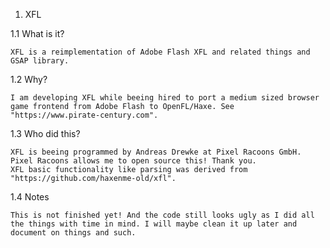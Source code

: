1. XFL

1.1 What is it?

	XFL is a reimplementation of Adobe Flash XFL and related things and GSAP library.

1.2 Why?

	I am developing XFL while beeing hired to port a medium sized browser game frontend from Adobe Flash to OpenFL/Haxe. See "https://www.pirate-century.com". 

1.3 Who did this?

	XFL is beeing programmed by Andreas Drewke at Pixel Racoons GmbH. Pixel Racoons allows me to open source this! Thank you.
	XFL basic functionality like parsing was derived from "https://github.com/haxenme-old/xfl".

1.4 Notes

	This is not finished yet! And the code still looks ugly as I did all the things with time in mind. I will maybe clean it up later and document on things and such.

